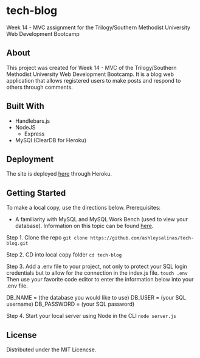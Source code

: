 # tech-blog
Week 14 - MVC assignment for the Trilogy/Southern Methodist University Web Development Bootcamp


## About
This project was created for Week 14 - MVC of the Trilogy/Southern Methodist University Web Development Bootcamp. It is a blog web application that allows registered users to make posts and respond to others through comments.

## Built With
* Handlebars.js
* NodeJS
  * Express
* MySQl (ClearDB for Heroku)

## Deployment
The site is deployed <a href="https://techblog14mvc.herokuapp.com/"> here</a> through Heroku.

## Getting Started
 To make a local copy, use the directions below.
  Prerequisites:
  * A familiarity with MySQL and MySQL Work Bench (used to view your database). Information on this topic can be found <a href="https://www.mysqltutorial.org/">here</a>.
   
  
  Step 1. Clone the repo
  ``` git clone https://github.com/ashleysalinas/tech-blog.git ```
  
  Step 2. CD into local copy folder 
  ``` cd tech-blog ```
  
  Step 3. Add a .env file to your project, not only to protect your SQL login credentials but to allow for the connection in the index.js file.
  ``` touch .env ```
  Then use your favorite code editor to enter the information below into your .env file.
  
  DB_NAME = (the database you would like to use)
  DB_USER = (your SQL username)
  DB_PASSWORD = (your SQL password) 
  
  Step 4. Start your local server using Node in the CLI
  ``` node server.js ```
  
  
  
 
 ## License
 Distributed under the MIT Licencse.
